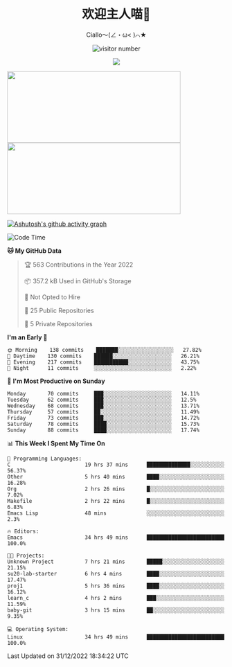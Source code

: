 <div align="center">
  <h1>欢迎主人喵👋</h1>
  <p>Ciallo～(∠・ω< )⌒★</p>
</div>

<p align="center">
  <img src="https://count.getloli.com/get/@Ziqi-Yang?theme=rule34" alt="visitor number" />
</p>

<p align="center">
  <img src="https://skillicons.dev/icons?i=go,java,js,sass,py,godot,flutter,linux,emacs" />
</p>

<a href="https://github.com/Ziqi-Yang?tab=repositories">
   <img height="165" width="400" src="https://github-readme-stats.vercel.app/api?username=Ziqi-Yang&show_icons=true&include_all_commits=true&hide_border=true" />
  <img height="165" width="400" src="https://svg-banners.vercel.app/api?type=luminance&text1=Be%20Fantastic🌞&width=400&height=165" />
</a>


[![Ashutosh's github activity graph](https://github-readme-activity-graph.cyclic.app/graph?username=Ziqi-Yang&theme=github)](https://github.com/ashutosh00710/github-readme-activity-graph)

<!--START_SECTION:waka-->
![Code Time](http://img.shields.io/badge/Code%20Time-321%20hrs%206%20mins-blue)

**🐱 My GitHub Data** 

> 🏆 563 Contributions in the Year 2022
 > 
> 📦 357.2 kB Used in GitHub's Storage 
 > 
> 🚫 Not Opted to Hire
 > 
> 📜 25 Public Repositories 
 > 
> 🔑 5 Private Repositories  
 > 
**I'm an Early 🐤** 

```text
🌞 Morning    138 commits    ███████░░░░░░░░░░░░░░░░░░   27.82% 
🌆 Daytime    130 commits    ██████░░░░░░░░░░░░░░░░░░░   26.21% 
🌃 Evening    217 commits    ███████████░░░░░░░░░░░░░░   43.75% 
🌙 Night      11 commits     ░░░░░░░░░░░░░░░░░░░░░░░░░   2.22%

```
📅 **I'm Most Productive on Sunday** 

```text
Monday       70 commits     ███░░░░░░░░░░░░░░░░░░░░░░   14.11% 
Tuesday      62 commits     ███░░░░░░░░░░░░░░░░░░░░░░   12.5% 
Wednesday    68 commits     ███░░░░░░░░░░░░░░░░░░░░░░   13.71% 
Thursday     57 commits     ██░░░░░░░░░░░░░░░░░░░░░░░   11.49% 
Friday       73 commits     ███░░░░░░░░░░░░░░░░░░░░░░   14.72% 
Saturday     78 commits     ████░░░░░░░░░░░░░░░░░░░░░   15.73% 
Sunday       88 commits     ████░░░░░░░░░░░░░░░░░░░░░   17.74%

```


📊 **This Week I Spent My Time On** 

```text
💬 Programming Languages: 
C                        19 hrs 37 mins      ██████████████░░░░░░░░░░░   56.37% 
Other                    5 hrs 40 mins       ████░░░░░░░░░░░░░░░░░░░░░   16.28% 
Org                      2 hrs 26 mins       █░░░░░░░░░░░░░░░░░░░░░░░░   7.02% 
Makefile                 2 hrs 22 mins       █░░░░░░░░░░░░░░░░░░░░░░░░   6.83% 
Emacs Lisp               48 mins             ░░░░░░░░░░░░░░░░░░░░░░░░░   2.3%

🔥 Editors: 
Emacs                    34 hrs 49 mins      █████████████████████████   100.0%

🐱‍💻 Projects: 
Unknown Project          7 hrs 21 mins       █████░░░░░░░░░░░░░░░░░░░░   21.15% 
su20-lab-starter         6 hrs 4 mins        ████░░░░░░░░░░░░░░░░░░░░░   17.47% 
proj1                    5 hrs 36 mins       ████░░░░░░░░░░░░░░░░░░░░░   16.12% 
learn_c                  4 hrs 2 mins        ███░░░░░░░░░░░░░░░░░░░░░░   11.59% 
baby-git                 3 hrs 15 mins       ██░░░░░░░░░░░░░░░░░░░░░░░   9.35%

💻 Operating System: 
Linux                    34 hrs 49 mins      █████████████████████████   100.0%

```


 Last Updated on 31/12/2022 18:34:22 UTC
<!--END_SECTION:waka-->
